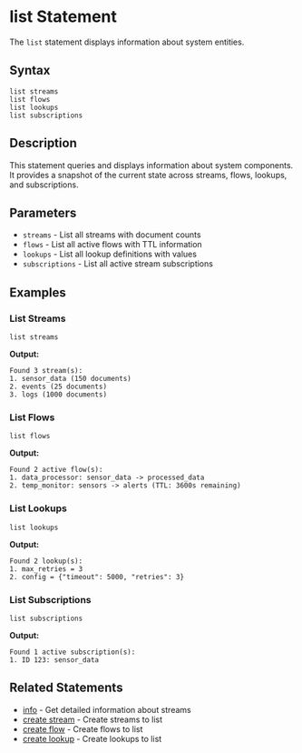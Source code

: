 # list Statement

The `list` statement displays information about system entities.

## Syntax

```jsonjet
list streams
list flows  
list lookups
list subscriptions
```

## Description

This statement queries and displays information about system components. It provides a snapshot of the current state across streams, flows, lookups, and subscriptions.

## Parameters

- `streams` - List all streams with document counts
- `flows` - List all active flows with TTL information
- `lookups` - List all lookup definitions with values
- `subscriptions` - List all active stream subscriptions

## Examples

### List Streams

```jsonjet
list streams
```

**Output:**
```
Found 3 stream(s):
1. sensor_data (150 documents)
2. events (25 documents)
3. logs (1000 documents)
```

### List Flows

```jsonjet
list flows
```

**Output:**
```
Found 2 active flow(s):
1. data_processor: sensor_data -> processed_data
2. temp_monitor: sensors -> alerts (TTL: 3600s remaining)
```

### List Lookups

```jsonjet
list lookups
```

**Output:**
```
Found 2 lookup(s):
1. max_retries = 3
2. config = {"timeout": 5000, "retries": 3}
```

### List Subscriptions

```jsonjet
list subscriptions
```

**Output:**
```
Found 1 active subscription(s):
1. ID 123: sensor_data
```



## Related Statements

- [info](./info.md) - Get detailed information about streams
- [create stream](./create-stream.md) - Create streams to list
- [create flow](./create-flow.md) - Create flows to list
- [create lookup](./create-lookup.md) - Create lookups to list 